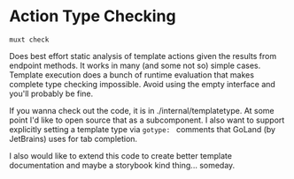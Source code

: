 # Action Type Checking

`muxt check`

Does best effort static analysis of template actions given the results from endpoint methods.
It works in many (and some not so) simple cases.
Template execution does a bunch of runtime evaluation that makes complete type checking impossible.
Avoid using the empty interface and you'll probably be fine.

If you wanna check out the code, it is in ./internal/templatetype.
At some point I'd like to open source that as a subcomponent. 
I also want to support explicitly setting a template type via `gotype: ` comments that GoLand (by JetBrains) uses for tab completion.

I also would like to extend this code to create better template documentation and maybe a storybook kind thing... someday. 